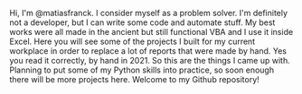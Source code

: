 Hi, I'm @matiasfranck. I consider myself as a problem solver. I'm definitely not a developer, but I can write some code and automate stuff. My best works were all made in the ancient but still functional VBA and I use it inside Excel. Here you will see some of the projects I built for my current workplace in order to replace a lot of reports that were made by hand. Yes you read it correctly, by hand in 2021. So this are the things I came up with. Planning to put some of my Python skills into practice, so soon enough there will be more projects here. Welcome to my Github repository!

<!---
matiasfranck/matiasfranck is a ✨ special ✨ repository because its `README.md` (this file) appears on your GitHub profile.
You can click the Preview link to take a look at your changes.
--->
